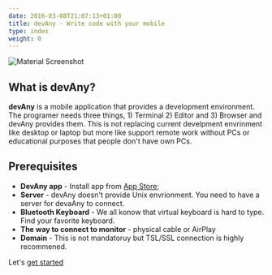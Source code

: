 ```yaml
---
date: 2016-03-08T21:07:13+01:00
title: devAny - Write code with your mobile
type: index
weight: 0
---
```


![Material Screenshot](/images/devAny_top_image.jpg)

## What is devAny?

**devAny** is a mobile application that provides a development environment.
The programer needs three things, 1) Terminal 2) Editor and 3) Browser 
and devAny provides them. This is not replacing current develpment envrinment like desktop or laptop but
more like support remote work without PCs or educational purposes that people don't have own PCs.

## Prerequisites

* **DevAny app** - Install app from [App Store](https://xxx);
* **Server** -  devAny doesn't provide Unix envrionment. You need to have a server for devaAny to connect.
* **Bluetooth Keyboard** -  We all konow that virtual keyboard is hard to type. Find your favorite keyboard.
* **The way to connect to monitor** - physical cable or AirPlay
* **Domain** -  This is not mandatoruy but TSL/SSL connection is highly recommened.


Let's [get started](/getting-started/)